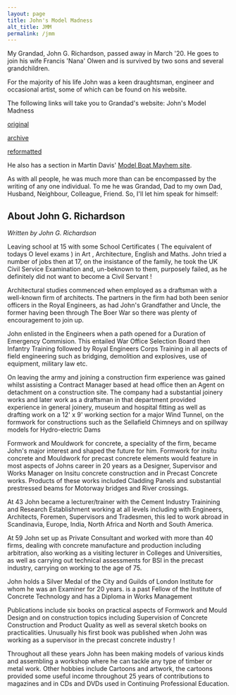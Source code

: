 ```yaml
---
layout: page
title: John's Model Madness
alt_title: JMM
permalink: /jmm
---
```

My Grandad, John G. Richardson, passed away in March '20. He goes to join his wife Francis 'Nana' Olwen and is survived by two sons and several grandchildren.

For the majority of his life John was a keen draughtsman, engineer and occasional artist, some of which can be found on his website.

The following links will take you to Grandad's website: John's Model Madness

[original]

[archive]

[reformatted]

He also has a section in Martin Davis' [Model Boat Mayhem site][JohnModelBoatMayhem].

As with all people, he was much more than can be encompassed by the writing of 
any one individual. To me he was Grandad, Dad to my own Dad, Husband, Neighbour, 
Colleague, Friend. So, I'll let him speak for himself:

## About John G. Richardson
*Written by John G. Richardson*

Leaving school at 15 with some School Certificates ( The equivalent of todays O 
level exams ) in Art , Architecture, English and Maths. John tried a number of 
jobs then at 17, on the insistance of the family, he took the UK Civil Service 
Examination and, un-beknown to them, purposely failed, as he definitely did not 
want to become a Civil Servant ! 

Architectural studies commenced when employed as a draftsman with a well-known 
firm of architects. The partners in the firm had both been senior officers in 
the Royal Engineers, as had John's Grandfather and Uncle, the former having been 
through The Boer War so there was plenty of encouragement to join up. 

John enlisted in the Engineers when a path opened for a Duration of Emergency 
Commision. This entailed War Office Selection Board then Infantry Training 
followed by Royal Engineers Corps Training in all apects of field engineering 
such as bridging, demolition and explosives, use of equipment, military law etc. 

On leaving the army and joining a construction firm experience was gained whilst 
assisting a Contract Manager based at head office then an Agent on detachment on 
a construction site. The company had a substantial joinery works and later work 
as a draftsman in that department provided experience in general joinery, museum 
and hospital fitting as well as drafting work on a 12' x 9' working section for 
a major Wind Tunnel, on the formwork for constructions such as the Sellafield 
Chimneys and on spillway models for Hydro-electric Dams 

Formwork and Mouldwork for concrete, a speciality of the firm, became John's 
major interest and shaped the future for him. Formwork for insitu concrete and 
Mouldwork for precast concrete elements would feature in most aspects of Johns 
career in 20 years as a Designer, Supervisor and Works Manager on Insitu 
concrete construction and in Precast Concrete works. Products of these works 
included Cladding Panels and substantial prestressed beams for Motorway bridges 
and River crossings. 

At 43 John became a lecturer/trainer with the Cement Industry Trainining and 
Research Establishment working at all levels including with Engineers, 
Architects, Foremen, Supervisors and Tradesmen, this led to work abroad in 
Scandinavia, Europe, India, North Africa and North and South America. 

At 59 John set up as Private Consultant and worked with more than 40 firms, 
dealing with concrete manufacture and production including arbitration, also 
working as a visiting lecturer in Colleges and Universities, as well as carrying 
out technical assessments for BSI in the precast industry, carrying on working 
to the age of 75. 

John holds a Silver Medal of the City and Guilds of London Institute for whom he 
was an Examiner for 20 years. is a past Fellow of the Institute of Concrete 
Technology and has a Diploma in Works Management 

Publications include six books on practical aspects of Formwork and Mould Design 
and on construction topics including Supervision of Concrete Construction and 
Product Quality as well as several sketch books on practicalities. Unusually his 
first book was published when John was working as a supervisor in the precast 
concrete industry ! 

Throughout all these years John has been making models of various kinds and 
assembling a workshop where he can tackle any type of timber or metal work. 
Other hobbies include Cartoons and artwork, the cartoons provided some useful 
income throughout 25 years of contributions to magazines and in CDs and DVDs 
used in Continuing Professional Education. 


[original]: http://www.johnsmodelmadness.co.uk/
[archive]: /jmm/archive/index.htm
[reformatted]: /jmm/johnsmodelmadness/
[JohnModelBoatMayhem]: https://www.modelboatmayhem.co.uk/Modellers/John_Richardson/1ndex.htm